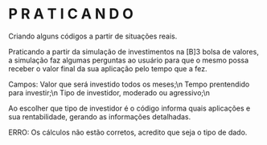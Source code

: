 # P R A T I C A N D O 

Criando alguns códigos a partir de situações reais.

Praticando a partir da simulação de investimentos na [B]3 bolsa de valores, a simulação faz algumas perguntas ao usuário para que o mesmo possa receber o valor final da sua aplicação pelo tempo que a fez.

Campos:  Valor que será investido todos os meses;\n
          Tempo prentendido para investir;\n
          Tipo de investidor, moderado ou agressivo;\n
          
Ao escolher que tipo de investidor é o código informa quais aplicações e sua rentabilidade, gerando as informações detalhadas.

ERRO: Os cálculos não estão corretos, acredito que seja o tipo de dado.

